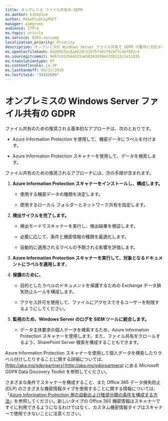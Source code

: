 ```yaml
---
title: オンプレミス ファイル共有の GDPR
ms.author: mikeplum
author: MikePlumleyMSFT
manager: pamgreen
audience: ITPro
ms.topic: article
ms.service: O365-seccomp
localization_priority: Priority
description: オンプレミスの Windows Server ファイル共有で GDPR の要件に対応する方法について説明します。
ms.openlocfilehash: b5d5023ec8a052dc51575fa01f9cb77c4bf001c4
ms.sourcegitcommit: 9d67cb52544321a430343d39eb336112c1a11d35
ms.translationtype: HT
ms.contentlocale: ja-JP
ms.lasthandoff: 05/17/2019
ms.locfileid: "34152699"
---
```

# <a name="gdpr-for-on-premises-windows-server-file-shares"></a>オンプレミスの Windows Server ファイル共有の GDPR

ファイル共有のための推奨される基本的なアプローチは、次のとおりです。

-   Azure Information Protection を使用して、機密データにラベルを付けます。

-   Azure Information Protection スキャナーを使用して、データを検索します。

ファイル共有のための推奨されるアプローチには、次の手順が含まれます。

1.  **Azure Information Protection スキャナーをインストールし、構成します。**

    -   使用する機密データの種類を決定します。

    -   使用するローカル フォルダーとネットワーク共有を指定します。

2.  **検出サイクルを完了します。**

    -   検出モードでスキャナーを実行し、検出結果を検証します。

    -   必要に応じて、条件と機密情報の種類を最適化します。

    -   自動的に適用されるラベルの予期される影響を評価します。

3.  **Azure Information Protection スキャナーを実行して、対象となるドキュメントにラベルを適用します**。

4.  **保護のために、**

    -   目的としたラベルのドキュメントを保護するための Exchange データ損失防止ルールを構成します。

    -   アクセス許可を使用して、ファイルにアクセスできるユーザーを制限するようにしてください。

5.  **監視のため、Windows Server のログを SIEM ツールに統合します。**

    -   データ主体要求の個人データを検索するため、Azure Information Protection スキャナーを使用します。また、ファイル共有をクロールするよう、SharePoint Server 検索を構成することもできます。

Azure Information Protection スキャナーを使用して個人データを検索したりラベル付けしたりすることに関する詳細については、[http://aka.ms/gdprpartners](<http://aka.ms/gdprpartners>) にある Microsoft GDPR Data Discovery Toolkit を参照してください。

さまざまな条件でスキャナーを構成すること、また Office 365 データ損失防止 (DLP) のさまざまな機密情報タイプを使用することに関する情報については、「[Azure Information Protection 用の自動および推奨分類の条件を構成する方法](https://docs.microsoft.com/ja-JP/information-protection/deploy-use/configure-policy-classification)」を参照してください。新しいタイプの Office 365 機密情報はスキャナーですぐに利用できるようになるわけではなく、カスタム機密情報タイプはスキャナーで使用できないことに注意ください。
